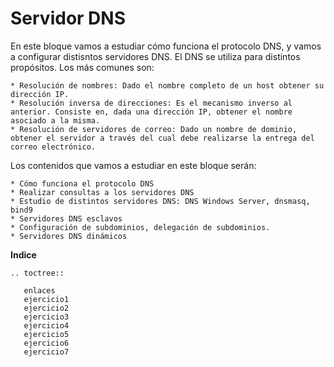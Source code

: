 # Servidor DNS


En este bloque vamos a estudiar cómo funciona el protocolo DNS, y vamos a configurar distisntos servidores DNS. El DNS se utiliza para distintos propósitos. Los más comunes son:

    * Resolución de nombres: Dado el nombre completo de un host obtener su dirección IP.
    * Resolución inversa de direcciones: Es el mecanismo inverso al anterior. Consiste en, dada una dirección IP, obtener el nombre asociado a la misma.
    * Resolución de servidores de correo: Dado un nombre de dominio, obtener el servidor a través del cual debe realizarse la entrega del correo electrónico.

Los contenidos que vamos a estudiar en este bloque serán:

	* Cómo funciona el protocolo DNS
	* Realizar consultas a los servidores DNS
	* Estudio de distintos servidores DNS: DNS Windows Server, dnsmasq, bind9
	* Servidores DNS esclavos
	* Configuración de subdominios, delegación de subdominios.
	* Servidores DNS dinámicos


**Indice**

```eval_rst
.. toctree::
   
   enlaces
   ejercicio1
   ejercicio2
   ejercicio3
   ejercicio4
   ejercicio5
   ejercicio6
   ejercicio7
   
```
